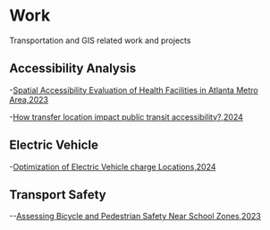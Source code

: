 # Work
Transportation and GIS related work and projects

## Accessibility Analysis

-[Spatial Accessibility Evaluation of Health Facilities in Atlanta Metro Area,2023](https://github.com/sherlyhu00/Work/blob/GIS-work/SpatialAnalysisAtl.md)

-[How transfer location impact public transit accessibility?,2024](https://storymaps.arcgis.com/stories/93fd1dd9e5454d8786e5ee01e15e329e)

## Electric Vehicle 

-[Optimization of Electric Vehicle charge Locations,2024](https://storymaps.arcgis.com/stories/baaa0c9ce3a44c9e8a328160274f9e2c)

## Transport Safety

--[Assessing Bicycle and Pedestrian Safety Near School Zones,2023](https://github.com/sherlyhu00/Work/blob/R-related/Travel_Safety_injury.md)
